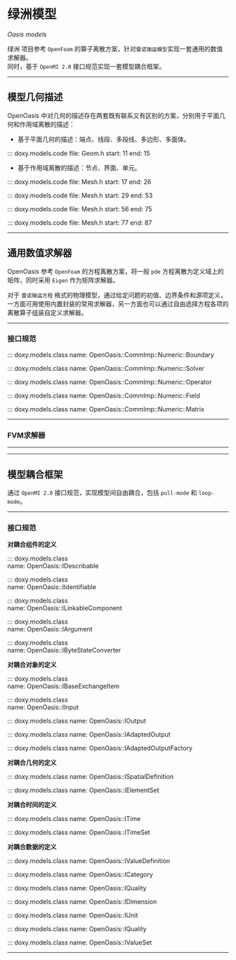 # 绿洲模型

*Oasis models*   

绿洲 项目参考 `OpenFoam` 的算子离散方案，针对`雷诺输运模型`实现一套通用的数值求解器。  
同时，基于 `OpenMI 2.0` 接口规范实现一套模型耦合框架。  


---------------------------------------------------------------------------------

## 模型几何描述

OpenOasis 中对几何的描述存在两套既有联系又有区别的方案，分别用于平面几何和作用域离散的描述：

- 基于平面几何的描述：端点、线段、多段线、多边形、多面体。

::: doxy.models.code
    file: Geom.h
    start: 11
    end: 15

- 基于作用域离散的描述：节点、界面、单元。

::: doxy.models.code
    file: Mesh.h
    start: 17
    end: 26

::: doxy.models.code
    file: Mesh.h
    start: 29
    end: 53

::: doxy.models.code
    file: Mesh.h
    start: 56
    end: 75

::: doxy.models.code
    file: Mesh.h
    start: 77
    end: 87    

---------------------------------------------------------------------------------

## 通用数值求解器

OpenOasis 参考 `OpenFoam` 的方程离散方案，将一般 `pde` 方程离散为定义域上的矩阵，同时采用 `Eigen` 作为矩阵求解器。

对于 `雷诺输运方程` 格式的物理模型，通过给定问题的初值、边界条件和源项定义，一方面可用使用内置封装的常用求解器，另一方面也可以通过自由选择方程各项的离散算子组装自定义求解器。

---------------------------------------------------------------------------------

### 接口规范

::: doxy.models.class
    name: OpenOasis::CommImp::Numeric::Boundary

::: doxy.models.class
    name: OpenOasis::CommImp::Numeric::Solver

::: doxy.models.class
    name: OpenOasis::CommImp::Numeric::Operator

::: doxy.models.class
    name: OpenOasis::CommImp::Numeric::Field

::: doxy.models.class
    name: OpenOasis::CommImp::Numeric::Matrix

---------------------------------------------------------------------------------

### FVM求解器

---------------------------------------------------------------------------------

---------------------------------------------------------------------------------

## 模型耦合框架

通过 `OpenMI 2.0` 接口规范，实现模型间自由耦合，包括 `pull-mode` 和 `loop-mode`。 

---------------------------------------------------------------------------------

### 接口规范

**对耦合组件的定义**

::: doxy.models.class   
    name: OpenOasis::IDescribable

::: doxy.models.class   
    name: OpenOasis::IIdentifiable    

::: doxy.models.class   
    name: OpenOasis::ILinkableComponent

::: doxy.models.class   
    name: OpenOasis::IArgument 

::: doxy.models.class   
    name: OpenOasis::IByteStateConverter 

**对耦合对象的定义**

::: doxy.models.class   
    name: OpenOasis::IBaseExchangeItem

::: doxy.models.class   
    name: OpenOasis::IInput

::: doxy.models.class
    name: OpenOasis::IOutput    

::: doxy.models.class
    name: OpenOasis::IAdaptedOutput

::: doxy.models.class
    name: OpenOasis::IAdaptedOutputFactory

**对耦合几何的定义**

::: doxy.models.class
    name: OpenOasis::ISpatialDefinition

::: doxy.models.class
    name: OpenOasis::IElementSet

**对耦合时间的定义**

::: doxy.models.class
    name: OpenOasis::ITime

::: doxy.models.class
    name: OpenOasis::ITimeSet

**对耦合数据的定义**

::: doxy.models.class
    name: OpenOasis::IValueDefinition

::: doxy.models.class
    name: OpenOasis::ICategory

::: doxy.models.class
    name: OpenOasis::IQuality

::: doxy.models.class
    name: OpenOasis::IDimension

::: doxy.models.class
    name: OpenOasis::IUnit

::: doxy.models.class
    name: OpenOasis::IQuality

::: doxy.models.class
    name: OpenOasis::IValueSet

---------------------------------------------------------------------------------
